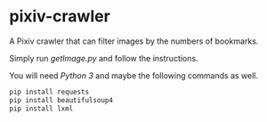 # pixiv-crawler
A Pixiv crawler that can filter images by the numbers of bookmarks.

Simply run _getImage.py_ and follow the instructions.

You will need _Python 3_ and maybe the following commands as well.

```bash
pip install requests
pip install beautifulsoup4
pip install lxml
```
